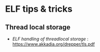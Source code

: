 # ELF tips & tricks
## Thread local storage
- *ELF handling of threadlocal storage* : https://www.akkadia.org/drepper/tls.pdf
